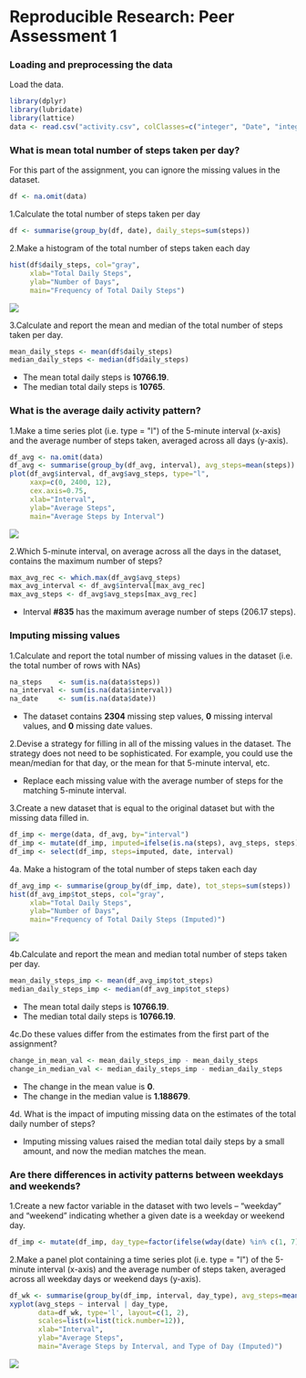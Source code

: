 # Reproducible Research: Peer Assessment 1

### Loading and preprocessing the data
Load the data.

```r
library(dplyr)
library(lubridate)
library(lattice)
data <- read.csv("activity.csv", colClasses=c("integer", "Date", "integer"))
```

### What is mean total number of steps taken per day?
For this part of the assignment, you can ignore the missing values in the dataset.

```r
df <- na.omit(data)
```

1.Calculate the total number of steps taken per day

```r
df <- summarise(group_by(df, date), daily_steps=sum(steps))
```

2.Make a histogram of the total number of steps taken each day

```r
hist(df$daily_steps, col="gray",
     xlab="Total Daily Steps",
     ylab="Number of Days",
     main="Frequency of Total Daily Steps")
```

![](PA1_template_files/figure-html/unnamed-chunk-4-1.png) 

3.Calculate and report the mean and median of the total number of steps taken per day.

```r
mean_daily_steps <- mean(df$daily_steps)
median_daily_steps <- median(df$daily_steps)
```
- The mean total daily steps is **10766.19**.
- The median total daily steps is **10765**.

### What is the average daily activity pattern?
1.Make a time series plot (i.e. type = "l") of the 5-minute interval (x-axis) and the average number of steps taken, averaged across all days (y-axis).

```r
df_avg <- na.omit(data)
df_avg <- summarise(group_by(df_avg, interval), avg_steps=mean(steps))
plot(df_avg$interval, df_avg$avg_steps, type="l",
     xaxp=c(0, 2400, 12),
     cex.axis=0.75,
     xlab="Interval",
     ylab="Average Steps",
     main="Average Steps by Interval")
```

![](PA1_template_files/figure-html/unnamed-chunk-6-1.png) 

2.Which 5-minute interval, on average across all the days in the dataset, contains the maximum number of steps?

```r
max_avg_rec <- which.max(df_avg$avg_steps) 
max_avg_interval <- df_avg$interval[max_avg_rec]
max_avg_steps <- df_avg$avg_steps[max_avg_rec]
```
- Interval **#835** has the maximum average number of steps (206.17 steps).

### Imputing missing values
1.Calculate and report the total number of missing values in the dataset (i.e. the total number of rows with NAs)

```r
na_steps    <- sum(is.na(data$steps))
na_interval <- sum(is.na(data$interval))
na_date     <- sum(is.na(data$date))
```
- The dataset contains **2304** missing step values, **0** missing interval values, and **0** missing date values.  

2.Devise a strategy for filling in all of the missing values in the dataset. The strategy does not need to be sophisticated. For example, you could use the mean/median for that day, or the mean for that 5-minute interval, etc.

- Replace each missing value with the average number of steps for the matching 5-minute interval.

3.Create a new dataset that is equal to the original dataset but with the missing data filled in.

```r
df_imp <- merge(data, df_avg, by="interval")
df_imp <- mutate(df_imp, imputed=ifelse(is.na(steps), avg_steps, steps))
df_imp <- select(df_imp, steps=imputed, date, interval)
```

4a. Make a histogram of the total number of steps taken each day

```r
df_avg_imp <- summarise(group_by(df_imp, date), tot_steps=sum(steps))
hist(df_avg_imp$tot_steps, col="gray",
     xlab="Total Daily Steps",
     ylab="Number of Days",
     main="Frequency of Total Daily Steps (Imputed)")
```

![](PA1_template_files/figure-html/unnamed-chunk-10-1.png) 

4b.Calculate and report the mean and median total number of steps taken per day.

```r
mean_daily_steps_imp <- mean(df_avg_imp$tot_steps)
median_daily_steps_imp <- median(df_avg_imp$tot_steps)
```
- The mean total daily steps is **10766.19**.
- The median total daily steps is **10766.19**.

4c.Do these values differ from the estimates from the first part of the assignment? 

```r
change_in_mean_val <- mean_daily_steps_imp - mean_daily_steps
change_in_median_val <- median_daily_steps_imp - median_daily_steps
```
- The change in the mean value is **0**.
- The change in the median value is **1.188679**.

4d. What is the impact of imputing missing data on the estimates of the total daily number of steps? 

- Imputing missing values raised the median total daily steps by a small amount, and now the median matches the mean.

### Are there differences in activity patterns between weekdays and weekends?
1.Create a new factor variable in the dataset with two levels – “weekday” and “weekend” indicating whether a given date is a weekday or weekend day.

```r
df_imp <- mutate(df_imp, day_type=factor(ifelse(wday(date) %in% c(1, 7), "weekend", "weekday")))
```

2.Make a panel plot containing a time series plot (i.e. type = "l") of the 5-minute interval (x-axis) and the average number of steps taken, averaged across all weekday days or weekend days (y-axis).

```r
df_wk <- summarise(group_by(df_imp, interval, day_type), avg_steps=mean(steps))
xyplot(avg_steps ~ interval | day_type,
       data=df_wk, type='l', layout=c(1, 2),
       scales=list(x=list(tick.number=12)),
       xlab="Interval",
       ylab="Average Steps",
       main="Average Steps by Interval, and Type of Day (Imputed)")
```

![](PA1_template_files/figure-html/unnamed-chunk-14-1.png) 

